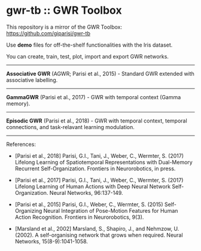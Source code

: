 # gwr-tb :: GWR Toolbox #
This repository is a mirror of the GWR Toolbox: https://github.com/giparisi/gwr-tb

Use **demo** files for off-the-shelf functionalities with the Iris dataset.

You can create, train, test, plot, import and export GWR networks.

----------------------------------------------------------
**Associative GWR** (AGWR; Parisi et al., 2015) - Standard GWR extended with associative labelling.

----------------------------------------------------------
**GammaGWR** (Parisi et al., 2017) - GWR with temporal context (Gamma memory).

----------------------------------------------------------
**Episodic GWR** (Parisi et al., 2018) - GWR with temporal context, temporal connections, and task-relavant learning modulation.

----------------------------------------------------------
References:
+ [Parisi et al., 2018] Parisi, G.I., Tani, J., Weber, C., Wermter, S. (2017) Lifelong Learning of Spatiotemporal Representations with Dual-Memory Recurrent Self-Organization. Frontiers in Neurorobotics, in press.

+ [Parisi et al., 2017] Parisi, G.I., Tani, J., Weber, C., Wermter, S. (2017) Lifelong Learning of Human Actions with Deep Neural Network Self-Organization. Neural Networks, 96:137-149.

+ [Parisi et al., 2015] Parisi, G.I., Weber, C., Wermter, S. (2015) Self-Organizing Neural Integration of Pose-Motion Features for Human Action Recognition. Frontiers in Neurorobotics, 9(3).

+ [Marsland et al., 2002] Marsland, S., Shapiro, J., and Nehmzow, U. (2002). A self-organising network that grows when required. Neural Networks, 15(8-9):1041-1058.
